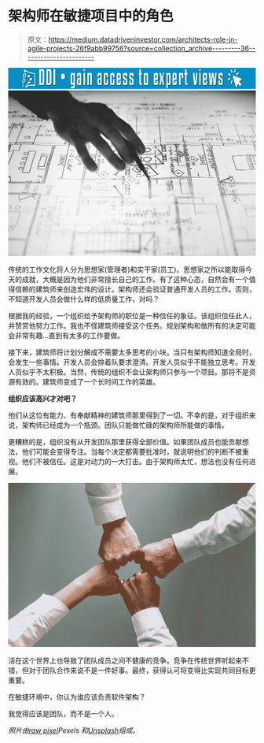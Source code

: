 # 架构师在敏捷项目中的角色

> 原文：<https://medium.datadriveninvestor.com/architects-role-in-agile-projects-26f9abb99756?source=collection_archive---------36----------------------->

[![](img/44af4150e2365951b40fb6a13323bf49.png)](http://www.track.datadriveninvestor.com/1B9E)![](img/2052f7e5bc6fcbcdcd804de562a4737b.png)

传统的工作文化将人分为思想家(管理者)和实干家(员工)。思想家之所以能取得今天的成就，大概是因为他们非常擅长自己的工作。有了这种心态，自然会有一个值得信赖的建筑师来创造宏伟的设计。架构师还会验证普通开发人员的工作。否则，不知道开发人员会做什么样的低质量工作，对吗？

根据我的经验，一个组织给予架构师的职位是一种信任的象征。该组织信任此人，并赞赏他努力工作。我也不怪建筑师接受这个任务。规划架构和做所有的决定可能会非常有趣…直到有太多的工作要做。

接下来，建筑师将计划分解成不需要太多思考的小块。当只有架构师知道全局时，会发生一些事情。开发人员会排着队要求澄清。开发人员似乎不能独立思考。开发人员似乎不太积极。当然，传统的组织不会让架构师只参与一个项目。那将不是资源有效的。建筑师变成了一个长时间工作的英雄。

**组织应该高兴才对吧？**

他们从这位有能力、有奉献精神的建筑师那里得到了一切。不幸的是，对于组织来说，架构师已经成为一个瓶颈。团队只能做忙碌的架构师所能做的事情。

更糟糕的是，组织没有从开发团队那里获得全部价值。如果团队成员也能贡献想法，他们可能会变得专注。当每个决定都需要批准时，就说明他们的判断不被重视。他们不被信任。这是对动力的一大打击。由于架构师太忙，想法也没有任何进展。

![](img/3dcf6926beca1d7b6cbf46a509dfa3df.png)

活在这个世界上也导致了团队成员之间不健康的竞争。竞争在传统世界听起来不错，但对于团队合作来说不是一件好事。最终，获得认可将变得比实现共同目标更重要。

在敏捷环境中，你认为谁应该负责软件架构？

我觉得应该是团队，而不是一个人。

*照片由*[*raw pixel*](https://unsplash.com/photos/yN4O7XwWoyY?utm_source=unsplash&utm_medium=referral&utm_content=creditCopyText)*Pexels 和*[*Unsplash*](https://unsplash.com/search/photos/quality?utm_source=unsplash&utm_medium=referral&utm_content=creditCopyText)*组成。*